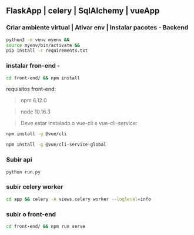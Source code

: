 ## FlaskApp | celery | SqlAlchemy | vueApp

### Criar ambiente virtual | Ativar env | Instalar pacotes - Backend

```bash
python3 -m venv myenv &&
source myenv/bin/activate &&
pip install -r requirements.txt
```
### instalar fron-end - 

```bash
cd front-end/ && npm install
```

requisitos front-end:

> npm 6.12.0

> node 10.16.3

> Deve estar instalado o vue-cli e vue-cli-service:

```bash
npm install -g @vue/cli
```

```bash
npm install -g @vue/cli-service-global
```

### Subir api
```bash
python run.py 
```

### subir celery worker
```bash
cd app && celery -A views.celery worker --loglevel=info
```

### subir o front-end
```bash
cd front-end/ && npm run serve
```

